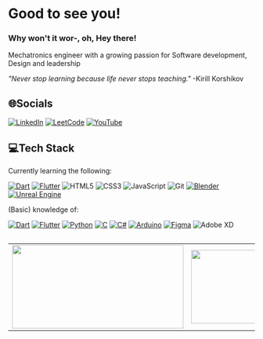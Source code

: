
<h1 align="left">Good to see you!</h1>
<h3 align="left">Why won't it wor-, oh, Hey there!</h3>
Mechatronics engineer with a growing passion for Software development, Design and leadership
<p><i>"Never stop learning because life never stops teaching." </i> -Kirill Korshikov</p>

## 🌐Socials
 [![LinkedIn](https://custom-icon-badges.demolab.com/badge/LinkedIn-0A66C2?logo=linkedin-white&logoColor=fff)](https://linkedin.com/in/derkpestman) 
 [![LeetCode](https://img.shields.io/badge/LeetCode-000000?logo=LeetCode&logoColor=#d16c06)](https://leetcode.com/DerkPestman/)
 [![YouTube](https://img.shields.io/badge/YouTube-%23FF0000.svg?logo=YouTube&logoColor=white)](https://youtube.com/@derkthedutchi/)
 <!-- www.youtube.com/@derkthedutchi --> 


## 💻Tech Stack
 Currently learning the following:
 
 [![Dart](https://img.shields.io/badge/Dart-%230175C2.svg?logo=dart&logoColor=white)](#)
 [![Flutter](https://img.shields.io/badge/Flutter-02569B?logo=flutter&logoColor=fff)](#)
 ![HTML5](https://img.shields.io/badge/-HTML5-%23E44D27?style=flat-square&logo=html5&logoColor=ffffff)
 ![CSS3](https://img.shields.io/badge/-CSS3-%231572B6?style=flat-square&logo=css3)
 ![JavaScript](https://img.shields.io/badge/JavaScript-F7DF1E?logo=javascript&logoColor=black)
 ![Git](https://img.shields.io/badge/-Git-%23F05032?style=flat-square&logo=git&logoColor=%23ffffff)
 [![Blender](https://img.shields.io/badge/Blender-%23F5792A.svg?logo=blender&logoColor=white)](#)
 [![Unreal Engine](https://img.shields.io/badge/Unreal%20Engine-%23313131.svg?logo=unrealengine&logoColor=white)](#)
 <p> (Basic) knowledge of: </p>
 
[![Dart](https://img.shields.io/badge/Dart-%230175C2.svg?logo=dart&logoColor=white)](#)
[![Flutter](https://img.shields.io/badge/Flutter-02569B?logo=flutter&logoColor=fff)](#)
[![Python](https://img.shields.io/badge/Python-3776AB?logo=python&logoColor=fff)](#)
[![C](https://img.shields.io/badge/C-00599C?logo=c&logoColor=white)](#)
[![C#](https://custom-icon-badges.demolab.com/badge/C%23-%23239120.svg?logo=cshrp&logoColor=white)](#)
[![Arduino](https://img.shields.io/badge/Arduino-00979D?logo=arduino&logoColor=white)](#)
[![Figma](https://img.shields.io/badge/Figma-F24E1E?logo=figma&logoColor=white)](#)
![Adobe XD](https://img.shields.io/badge/Adobe%20XD-FF61F6?logo=adobexd&logoColor=white)

##
<table border="0" align="center">
 <tr border="0">
  <td width="50%" align="center">
   <img height="170" width="350" align="center" src="https://leetcard.jacoblin.cool/DerkPestman?theme=dark&font=Roboto"/>
  </td>
  <td width="50%" align="center">
<img height="150" width="320" align="center"
     src="https://derk-pestman.vercel.app/api/top-langs?username=derkpestman&layout=compact&langs_count=10&theme=radical&v=1"
/>
  </td>
 </tr>
</table>


</td>
</tr>
</table>
